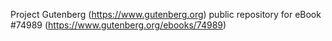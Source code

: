 Project Gutenberg (https://www.gutenberg.org) public repository for
eBook #74989 (https://www.gutenberg.org/ebooks/74989)
